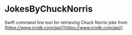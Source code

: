 # JokesByChuckNorris

Swift command line tool for retrieving Chuck Norris joke from [https://www.icndb.com/api/](https://www.icndb.com/api/)
